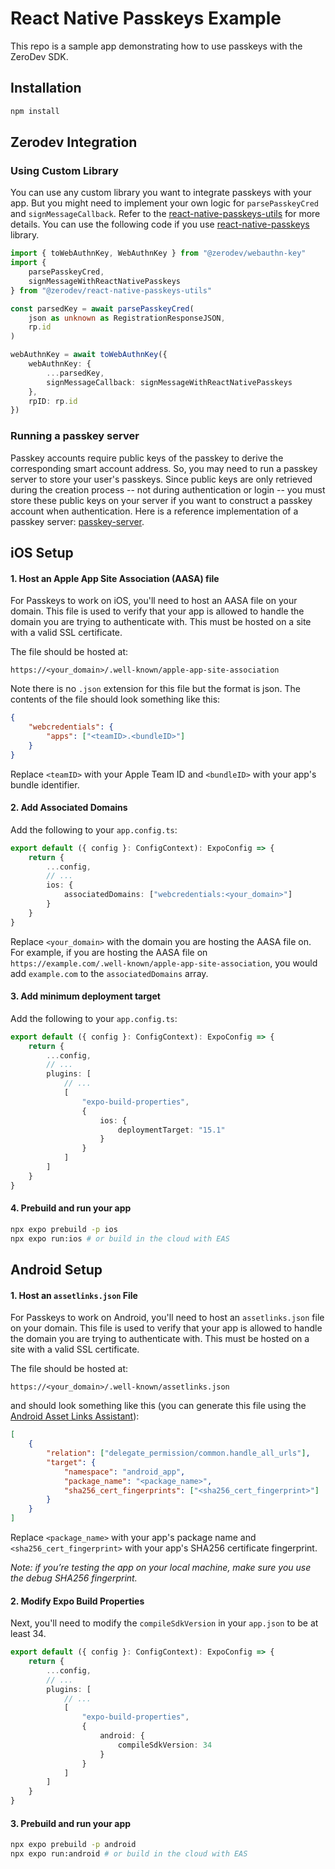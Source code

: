 # React Native Passkeys Example

This repo is a sample app demonstrating how to use passkeys with the ZeroDev SDK.

## Installation

```bash
npm install
```

## Zerodev Integration

### Using Custom Library

You can use any custom library you want to integrate passkeys with your app. But you might need to implement your own logic for `parsePasskeyCred` and `signMessageCallback`. Refer to the [react-native-passkeys-utils](https://github.com/zerodevapp/sdk/tree/main/plugins/react-native-passkeys-utils) for more details. You can use the following code if you use [react-native-passkeys](https://github.com/peterferguson/react-native-passkeys) library.

```typescript
import { toWebAuthnKey, WebAuthnKey } from "@zerodev/webauthn-key"
import {
    parsePasskeyCred,
    signMessageWithReactNativePasskeys
} from "@zerodev/react-native-passkeys-utils"

const parsedKey = await parsePasskeyCred(
    json as unknown as RegistrationResponseJSON,
    rp.id
)

webAuthnKey = await toWebAuthnKey({
    webAuthnKey: {
        ...parsedKey,
        signMessageCallback: signMessageWithReactNativePasskeys
    },
    rpID: rp.id
})
```

### Running a passkey server

Passkey accounts require public keys of the passkey to derive the corresponding smart account address. So, you may need to run a passkey server to store your user's passkeys. Since public keys are only retrieved during the creation process -- not during authentication or login -- you must store these public keys on your server if you want to construct a passkey account when authentication. Here is a reference implementation of a passkey server: [passkey-server](https://github.com/zerodevapp/passkey-server/blob/main/src/routes/v4.ts).

## iOS Setup

#### 1. Host an Apple App Site Association (AASA) file

For Passkeys to work on iOS, you'll need to host an AASA file on your domain. This file is used to verify that your app is allowed to handle the domain you are trying to authenticate with. This must be hosted on a site with a valid SSL certificate.

The file should be hosted at:

```
https://<your_domain>/.well-known/apple-app-site-association
```

Note there is no `.json` extension for this file but the format is json. The contents of the file should look something like this:

```json
{
    "webcredentials": {
        "apps": ["<teamID>.<bundleID>"]
    }
}
```

Replace `<teamID>` with your Apple Team ID and `<bundleID>` with your app's bundle identifier.

#### 2. Add Associated Domains

Add the following to your `app.config.ts`:

```typescript
export default ({ config }: ConfigContext): ExpoConfig => {
    return {
        ...config,
        // ...
        ios: {
            associatedDomains: ["webcredentials:<your_domain>"]
        }
    }
}
```

Replace `<your_domain>` with the domain you are hosting the AASA file on. For example, if you are hosting the AASA file on `https://example.com/.well-known/apple-app-site-association`, you would add `example.com` to the `associatedDomains` array.

#### 3. Add minimum deployment target

Add the following to your `app.config.ts`:

```typescript
export default ({ config }: ConfigContext): ExpoConfig => {
    return {
        ...config,
        // ...
        plugins: [
            // ...
            [
                "expo-build-properties",
                {
                    ios: {
                        deploymentTarget: "15.1"
                    }
                }
            ]
        ]
    }
}
```

#### 4. Prebuild and run your app

```sh
npx expo prebuild -p ios
npx expo run:ios # or build in the cloud with EAS
```

## Android Setup

#### 1. Host an `assetlinks.json` File

For Passkeys to work on Android, you'll need to host an `assetlinks.json` file on your domain. This file is used to verify that your app is allowed to handle the domain you are trying to authenticate with. This must be hosted on a site with a valid SSL certificate.

The file should be hosted at:

```
https://<your_domain>/.well-known/assetlinks.json
```

and should look something like this (you can generate this file using the [Android Asset Links Assistant](https://developers.google.com/digital-asset-links/tools/generator)):

```json
[
    {
        "relation": ["delegate_permission/common.handle_all_urls"],
        "target": {
            "namespace": "android_app",
            "package_name": "<package_name>",
            "sha256_cert_fingerprints": ["<sha256_cert_fingerprint>"]
        }
    }
]
```

Replace `<package_name>` with your app's package name and `<sha256_cert_fingerprint>` with your app's SHA256 certificate fingerprint.

_Note: if you’re testing the app on your local machine, make sure you use the debug SHA256 fingerprint._

#### 2. Modify Expo Build Properties

Next, you'll need to modify the `compileSdkVersion` in your `app.json` to be at least 34.

```typescript
export default ({ config }: ConfigContext): ExpoConfig => {
    return {
        ...config,
        // ...
        plugins: [
            // ...
            [
                "expo-build-properties",
                {
                    android: {
                        compileSdkVersion: 34
                    }
                }
            ]
        ]
    }
}
```

#### 3. Prebuild and run your app

```sh
npx expo prebuild -p android
npx expo run:android # or build in the cloud with EAS
```
